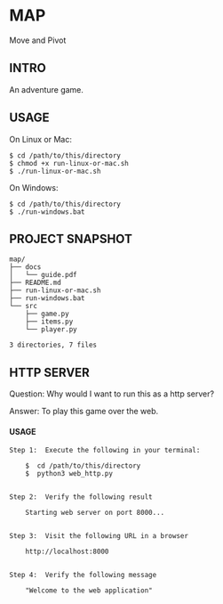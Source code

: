 # MAP

Move and Pivot


## INTRO

An adventure game.

## USAGE
On Linux or Mac:

    $ cd /path/to/this/directory
    $ chmod +x run-linux-or-mac.sh
    $ ./run-linux-or-mac.sh

On Windows:

    $ cd /path/to/this/directory
    $ ./run-windows.bat


## PROJECT SNAPSHOT


```
map/
├── docs
│   └── guide.pdf
├── README.md
├── run-linux-or-mac.sh
├── run-windows.bat
└── src
    ├── game.py
    ├── items.py
    └── player.py

3 directories, 7 files
```


## HTTP SERVER

Question:   Why would I want to run this as a http server?

Answer:     To play this game over the web. 



#### USAGE

```
Step 1:  Execute the following in your terminal:

    $  cd /path/to/this/directory
    $  python3 web_http.py


Step 2:  Verify the following result

    Starting web server on port 8000...


Step 3:  Visit the following URL in a browser

    http://localhost:8000


Step 4:  Verify the following message

    "Welcome to the web application"
```



